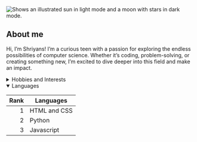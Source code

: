 <picture>
  <source media="(prefers-color-scheme: dark)" srcset="https://user-images.githubusercontent.com/25423296/163456776-7f95b81a-f1ed-45f7-b7ab-8fa810d529fa.png">
  <source media="(prefers-color-scheme: light)" srcset="https://user-images.githubusercontent.com/25423296/163456779-a8556205-d0a5-45e2-ac17-42d089e3c3f8.png">
  <img alt="Shows an illustrated sun in light mode and a moon with stars in dark mode." src="https://user-images.githubusercontent.com/25423296/163456779-a8556205-d0a5-45e2-ac17-42d089e3c3f8.png">
</picture>


## About me
Hi, I’m Shriyans! I’m a curious teen with a passion for exploring the endless possibilities of computer science. Whether it’s coding, problem-solving, or creating something new, I’m excited to dive deeper into this field and make an impact.


<details>
<summary>Hobbies and Interests</summary>

| Rank | Hobbies |
|-----:|-----------|
|     1| Playing basketball |
|     2| Using the computer |
|     3| Listening to music |

</details>

<details open>
<summary>Languages</summary>

| Rank | Languages |
|-----:|-----------|
|     1| HTML and CSS |
|     2| Python |
|     3| Javascript |

</details>
<!--
**absolutequartz/absolutequartz** is a ✨ _special_ ✨ repository because its `README.md` (this file) appears on your GitHub profile.

Here are some ideas to get you started:

- 🔭 I’m currently working on ...
- 🌱 I’m currently learning ...
- 👯 I’m looking to collaborate on ...
- 🤔 I’m looking for help with ...
- 💬 Ask me about ...
- 📫 How to reach me: ...
- 😄 Pronouns: ...
- ⚡ Fun fact: ...
-->
